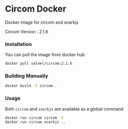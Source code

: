 # Circom Docker

Docker image for circom and snarkjs

Circom Version : 2.1.6

### Installation

You can pull the image from docker hub

```bash
docker pull saleel/circom:2.1.6
```

### Building Manually

```bash
docker build -t circom .
```

### Usage
Both `circom` and `snarkjs` are available as a global command

```bash
docker run circom circom -V
docker run circom snarkjs ..
```
